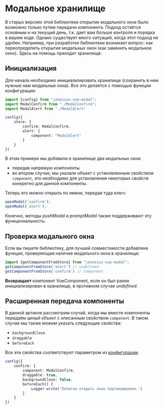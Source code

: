 # Модальное хранилище

В старых версиях этой библиотеки открытие модального окна было возможно только путем передачи компонента.
Подход остаётся основным и на текущий день, т.к. дает вам больше контроля и порядка в вашем коде. Однако существует
много ситуаций, когда этот подход не удобен. Например, при разработке библиотеки возникает вопрос:
как переопределить открытие модальных окон (как заменить модальное окно). Здесь на помощь приходит хранилище.

## Инициализация

Для начала необходимо инициализировать хранилище (сохранить в нем нужные нам модальные окна). Все
это делается с помощью функции конфигурации:

```ts
import {config} from "jenesius-vue-modal";
import ModalConfirm from "./ModalConfirm";
import ModalAlert from "./ModalAlert"

config({
    store: {
        confirm: ModalConfirm,
        alert: {
			component: "ModalAlert"
        }
    }
})
```
В этом примере мы добавили в хранилище два модальных окна: 
- передав напрямую компоненты
- во втором случае, мы указали объект с установленным свойством `component`, это необходимо для установления некоторых
свойств конкретно для данной компоненты.

Теперь его можно открыть по имени, передав туда ключ:
```ts
openModal('confirm');
openModal('alert');
```
Конечно, методы *pushModal* и *promptModal* также поддерживают эту функциональность.

## Проверка модального окна
Если вы пишете библиотеку, для лучшей совместимости добавлена функция, проверяющая наличие модального окна в хранилище:
```ts
import {getComponentFromStore} from "jenesius-vue-modal";
getComponentFromStore('alert') // undefined
getComponentFromStore('confirm') // Component
```
**Возвращает** компонент VueComponent, если он был ранее инициализирован в хранилище, в противном случае *undefined*.

## Расширенная передача компоненты

В данной артикле рассмотрим случай, когда мы вместе компоненты передаём целый объект с описанным свойством `component`.
В таком случае мы также можем указать следующие свойства:

- `backgroundClose`
- `draggable`
- `beforeEach`

Все эти свойства соответствуют параметром из [конфигурации](./config).

```ts
config({
    confirm: {
		component: ModalConfirm,
        draggable: true,
        backgroundClose: false,
        beforeEach() {
			Logger.write('Попытка открыть окно подтверждения.')
        }
    }
})
```